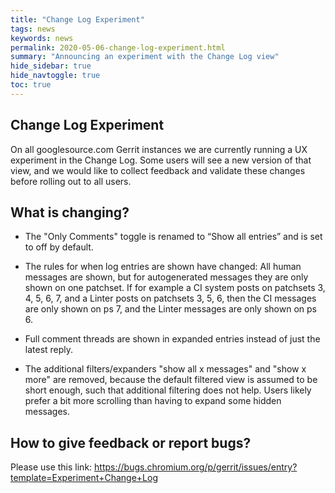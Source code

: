 ```yaml
---
title: "Change Log Experiment"
tags: news
keywords: news
permalink: 2020-05-06-change-log-experiment.html
summary: "Announcing an experiment with the Change Log view"
hide_sidebar: true
hide_navtoggle: true
toc: true
---
```


## Change Log Experiment

On all googlesource.com Gerrit instances we are currently running a UX
experiment in the Change Log. Some users will see a new version of that view,
and we would like to collect feedback and validate these changes before rolling
out to all users.

## What is changing?

- The "Only Comments" toggle is renamed to “Show all entries” and is set to off
by default.

- The rules for when log entries are shown have changed: All human messages are
shown, but for autogenerated messages they are only shown on one patchset. If
for example a CI system posts on patchsets 3, 4, 5, 6, 7, and a Linter posts on
patchsets 3, 5, 6, then the CI messages are only shown on ps 7, and the Linter
messages are only shown on ps 6.

- Full comment threads are shown in expanded entries instead of just the latest
reply.

- The additional filters/expanders "show all x messages" and "show x more" are
removed, because the default filtered view is assumed to be short enough, such
that additional filtering does not help. Users likely prefer a bit more
scrolling than having to expand some hidden messages.


## How to give feedback or report bugs?

Please use this link:
<https://bugs.chromium.org/p/gerrit/issues/entry?template=Experiment+Change+Log>
